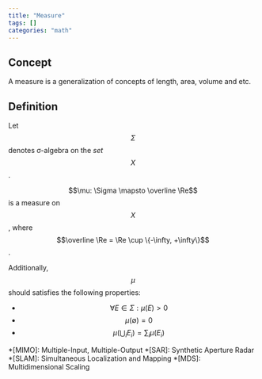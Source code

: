 ```yaml
---
title: "Measure"
tags: []
categories: "math"
---
```


## Concept
A measure is a generalization of concepts of length, area, volume and etc.

## Definition
Let $$\Sigma$$ denotes σ-algebra on the *set* $$X$$.

$$\mu: \Sigma \mapsto \overline \Re$$ is a measure on $$X$$, where $$\overline \Re = \Re \cup \{-\infty, +\infty\}$$.

Additionally, $$\mu$$ should satisfies the following properties:

- $$\forall E \in \Sigma: \mu(E) > 0$$
- $$\mu(\emptyset) = 0$$
- $$\mu(\bigcup_i E_i) = \sum_i \mu(E_i)$$



*[MIMO]: Multiple-Input, Multiple-Output
*[SAR]: Synthetic Aperture Radar
*[SLAM]: Simultaneous Localization and Mapping
*[MDS]: Multidimensional Scaling